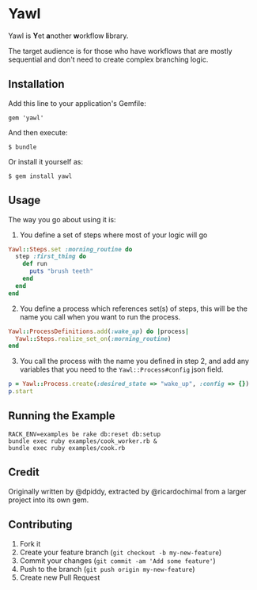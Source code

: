 # Yawl

Yawl is **Y**et **a**nother **w**orkflow **l**ibrary.

The target audience is for those who have workflows that are mostly sequential and don't need to create complex branching logic.

## Installation

Add this line to your application's Gemfile:

    gem 'yawl'

And then execute:

    $ bundle

Or install it yourself as:

    $ gem install yawl

## Usage

The way you go about using it is:

1. You define a set of steps where most of your logic will go

  ```ruby
  Yawl::Steps.set :morning_routine do
    step :first_thing do
      def run
        puts "brush teeth"
      end
    end
  end
  ```
2. You define a process which references set(s) of steps, this will be the name you call when you want to run the process.

  ```ruby
  Yawl::ProcessDefinitions.add(:wake_up) do |process|
    Yawl::Steps.realize_set_on(:morning_routine)
  end
  ```
3. You call the process with the name you defined in step 2, and add any variables that you need to the `Yawl::Process#config` json field.

  ```ruby
  p = Yawl::Process.create(:desired_state => "wake_up", :config => {})
  p.start
  ```

## Running the Example

```
RACK_ENV=examples be rake db:reset db:setup
bundle exec ruby examples/cook_worker.rb &
bundle exec ruby examples/cook.rb
```

## Credit

Originally written by @dpiddy, extracted by @ricardochimal from a larger project into its own gem.

## Contributing

1. Fork it
2. Create your feature branch (`git checkout -b my-new-feature`)
3. Commit your changes (`git commit -am 'Add some feature'`)
4. Push to the branch (`git push origin my-new-feature`)
5. Create new Pull Request
